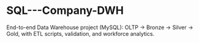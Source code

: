 # SQL---Company-DWH
End-to-end Data Warehouse project (MySQL): OLTP → Bronze → Silver → Gold, with ETL scripts, validation, and workforce analytics.
